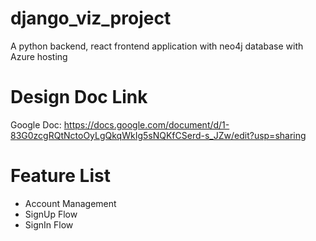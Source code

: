 # django_viz_project
A python backend, react frontend application with neo4j database with Azure hosting


# Design Doc Link
Google Doc: https://docs.google.com/document/d/1-83G0zcgRQtNctoOyLgQkqWkIg5sNQKfCSerd-s_JZw/edit?usp=sharing


# Feature List
- Account Management
- SignUp Flow
- SignIn Flow

